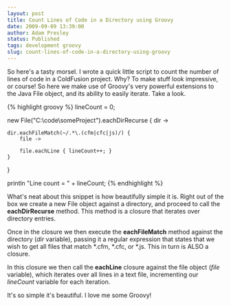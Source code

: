 ```yaml
---
layout: post
title: Count Lines of Code in a Directory using Groovy
date: 2009-09-09 13:39:00
author: Adam Presley
status: Published
tags: development groovy
slug: count-lines-of-code-in-a-directory-using-groovy
---
```

So here's a tasty morsel. I wrote a quick little script to count the
number of lines of code in a ColdFusion project. Why? To make stuff look
impressive, or course! So here we make use of Groovy's very powerful
extensions to the Java File object, and its ability to easily iterate.
Take a look.  

{% highlight groovy %}
lineCount = 0;

new File("C:\\code\\someProject").eachDirRecurse {
	dir ->

	dir.eachFileMatch(~/.*\.(cfm|cfc|js)/) {
		file ->

		file.eachLine { lineCount++; }
	}
}

println "Line count = " + lineCount;
{% endhighlight %}

What's neat about this snippet is how beautifully simple it is. Right
out of the box we create a new File object against a directory, and
proceed to call the **eachDirRecurse** method. This method is a closure
that iterates over directory entries.   
  
Once in the closure we then execute the **eachFileMatch** method against
the directory (*dir* variable), passing it a regular expression that
states that we wish to get all files that match *.cfm, *.cfc, or
*.js. This in turn is ALSO a closure.

In this closure we then call the **eachLine** closure against the file
object (*file* variable), which iterates over all lines in a text file,
incrementing our *lineCount* variable for each iteration.  
  
It's so simple it's beautiful. I love me some Groovy!

